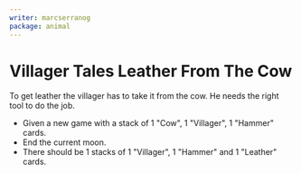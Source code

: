 ```yaml
---
writer: marcserranog
package: animal
---
```


# Villager Tales Leather From The Cow

To get leather the villager has to take it from the cow.
He needs the right tool to do the job.

 * Given a new game with a stack of 1 "Cow", 1 "Villager", 1 "Hammer" cards.
 * End the current moon.
 * There should be 1 stacks of 1 "Villager", 1 "Hammer" and 1 "Leather" cards.
